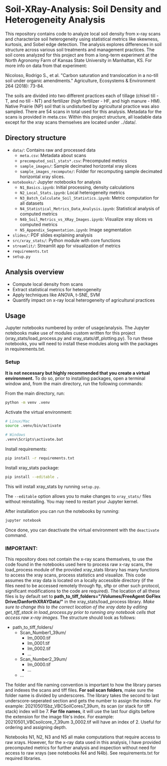 # Soil-XRay-Analysis: Soil Density and Heterogeneity Analysis

This repository contains code to analyze local soil density from x-ray scans and characterize soil heterogeneity using statistical metrics like skewness, kurtosis, and Sobel edge detection. The analysis explores differences in soil structure across various soil treatments and management practices. The soil cores analyzed for this project are from a long-term experiment at the North Agronomy Farm of Kansas State University in Manhattan, KS. For more info on data from that experiment:

Nicoloso, Rodrigo S., et al. "Carbon saturation and translocation in a no-till soil under organic amendments." Agriculture, Ecosystems & Environment 264 (2018): 73-84.

The soils are divided into two different practices each of tillage (chisel till - T, and no till - NT) and fertilizer (high fertilizer - HF, and high manure - HM). Native Prairie (NP) soil that is undisturbed by agricultural practice was also sampled. There are 54 scans in total used for this analysis. Metadata for the scans is provided in meta.csv. Within this project structure, all loadable data except for the xray scans themselves are located under ../data/.

## Directory structure

- `data/`: Contains raw and processed data
  - `meta.csv`: Metadata about scans
  - `precomputed_soil_stats*.csv`: Precomputed metrics
  - `sample_images/`: Sample decimated horizontal xray slices
  - `sample_images_recompute/`: Folder for recomputing sample decimated horizontal xray slices.
- `notebooks/`: Jupyter notebooks for analysis
  - `N1_Basics.ipynb`: Initial processing, density calculations
  - `N2_Local_Stats.ipynb`: Local heterogeneity metrics
  - `N3_Batch_Calculate_Soil_Statistics.ipynb`: Metric computation for all datasets
  - `N4_Statistical_Metrics_Data_Analysis.ipynb`: Statistical analysis of computed metrics
  - `N4b_Soil_Metrics_vs_XRay_Images.ipynb`: Visualize xray slices vs computed metrics
  - `N5_Appendix_Segmentation.ipynb`: Image segmentation
- `slides/`: PDF slides explaining analysis 
- `src/xray_stats/`: Python module with core functions
- `streamlit/`: Streamlit app for visualization of metrics
- `requirements.txt`
- `setup.py`

## Analysis overview

- Compute local density from scans
- Extract statistical metrics for heterogeneity
- Apply techniques like ANOVA, t-SNE, SVM  
- Quantify impact on x-ray local heterogeneity of agricultural practices

## Usage

Jupyter notebooks numbered by order of usage/analysis. The Jupyter notebooks make use of modules custom written for this project (xray_stats/load_process.py and xray_stats/df_plotting.py). To run these notebooks, you will need to install these modules along with the packages in requirements.txt.

### Setup
**It is not necessary but highly recommended that you create a virtual environment.** To do so, prior to installing packages, open a terminal window and, from the main directory, run the following commands:

From the main directory, run:

```bash
python -m venv .venv
```

Activate the virtual environment:

```bash
# Linux/Mac
source .venv/bin/activate

# Windows 
.venv\Scripts\activate.bat
```

Install requirements:

```bash 
pip install -r requirements.txt
```

Install xray_stats package:

```bash
pip install --editable .
```

This will install xray_stats by running `setup.py`. 

The `--editable` option allows you to make changes to `xray_stats/` files without reinstalling. You may need to restart your Jupyter kernel.

After installation you can run the notebooks by running:

```bash
jupyter notebook
```
Once done, you can deactivate the virtual environment with the `deactivate` command.

### IMPORTANT: 
This repository does not contain the x-ray scans themselves, to use the code found in the notebooks used here to process raw x-ray scans, the load_process module of the provided xray_stats library has many functions to access the xray scans, process statistics and visualize. This code assumes the xray data is located on a locally accessible directory (if the files need to be accessed remotely through ftp, sftp or other such protocol, significant modifications to the code are required). The location of all these files is by default set to **path_to_tiff_folders="/Volumes/FreeAgent GoFlex Drive/DanforthXRAYData/"** in the xray_stats/load_process library. *Make sure to change this to the correct location of the xray data by editing get_tiff_stack in load_process.py prior to running any notebook cells that access raw x-ray images.* The structure should look as follows:

- path_to_tiff_folders/
    - Scan_Number1_39um/
        - Im_0000.tif
        - Im_0001.tif
        - Im_0002.tif
        - ...
    - Scan_Number2_39um/
        - Im_0000.tif
        - ...
    - ...

The folder and file naming convention is important to how the library parses and indexes the scans and tiff files. **For soil scan folders**, make sure the folder name is divided by underscores. The library takes the second to last underscore-seperated section and gets the number to assign the index. For example: 20210501Sbz_VBCSoilCores7_39um, its scan (or stack for tiff stack) index will be 7. **For file names**, it will use the last four digits before the extension for the image file's index. For example: 20210501_VBCsoilcore_7_39um 3_0002.tif will have an index of 2. Useful for ordering and assigning depth.

Notebooks N1, N2, N3 and N5 all make computations that require access to raw xrays. However, for the x-ray data used in this analysis, I have provided precomputed metrics for further analysis and inspection without need for access to raw xrays (see notebooks N4 and N4b).
See requirements.txt for required libraries.
